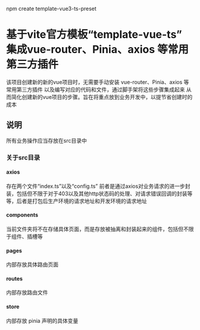 npm create template-vue3-ts-preset

# 基于vite官方模板“template-vue-ts” 集成vue-router、Pinia、axios 等常用第三方插件

该项目创建新的新的vue项目时，无需要手动安装 vue-router、Pinia、axios 等常用第三方插件 以及编写对应的代码和文件，通过脚手架将这些步骤集成起来  从而简化创建新的vue项目的步骤。旨在将重点放到业务开发中，以提节省创建时的成本

## 说明

所有业务操作应当存放在src目录中

### 关于src目录

#### axios
存在两个文件“index.ts”以及“config.ts” 前者是通过axios对业务请求的进一步封装，包括但不限于对于403以及其他http状态码的处理、对请求错误回调的封装等等，后者是打包后生产环境的请求地址和开发环境的请求地址

#### components 
当前文件夹将不在存储具体页面，而是存放被抽离和封装起来的组件，包括但不限于组件、插槽等
#### pages
内部存放具体路由页面
#### routes
内部存放路由文件
#### store
内部存放 pinia 声明的具体变量